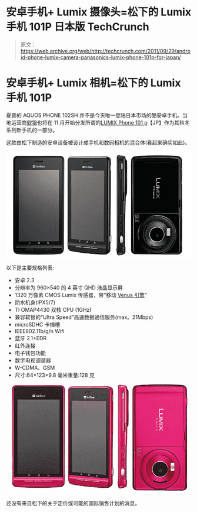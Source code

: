 # 安卓手机+ Lumix 摄像头=松下的 Lumix 手机 101P 日本版 TechCrunch

> 原文：<https://web.archive.org/web/http://techcrunch.com/2011/09/29/android-phone-lumix-camera-panasonics-lumix-phone-101p-for-japan/>

# 安卓手机+ Lumix 相机=松下的 Lumix 手机 101P

夏普的 AQUOS PHONE 102SH 并不是今天唯一登陆日本市场的酷安卓手机。当地运营商[软银](https://web.archive.org/web/20230204115400/https://techcrunch.com/tag/softbank)也将在 11 月开始分发所谓的[LUMIX Phone 101 p](https://web.archive.org/web/20230204115400/http://www.softbankmobile.co.jp/ja/news/press/2011/20110929_07-page_03/)【JP】作为其秋冬系列新手机的一部分。

这款由松下制造的安卓设备被设计成手机和数码相机的混合体(看起来确实如此)。

[![](img/6c115069485136e955e9800a40c22dd8.png "Picture 6")](https://web.archive.org/web/20230204115400/https://techcrunch.com/wp-content/uploads/2011/09/picture-61.png)

以下是主要规格列表:

*   安卓 2.3
*   分辨率为 960×540 的 4 英寸 QHD 液晶显示屏
*   1320 万像素 CMOS Lumix 传感器，带“移动 [Venus 引擎](https://web.archive.org/web/20230204115400/http://en.wikipedia.org/wiki/Venus_Engine)”
*   防水机身(IPX5/7)
*   TI OMAP4430 双核 CPU (1GHz)
*   兼容软银的“Ultra Speed”高速数据通信服务(max。21Mbps)
*   microSDHC 卡插槽
*   IEEE802.11b/g/n Wifi
*   蓝牙 2.1+EDR
*   红外连接
*   电子钱包功能
*   数字电视调谐器
*   W-CDMA、GSM
*   尺寸:64×123×9.8 毫米重量:128 克

[![](img/db1ac44752b7147985f53f21f287d845.png "Picture 7")](https://web.archive.org/web/20230204115400/https://techcrunch.com/wp-content/uploads/2011/09/picture-7.png)

还没有来自松下的关于定价或可能的国际销售计划的消息。